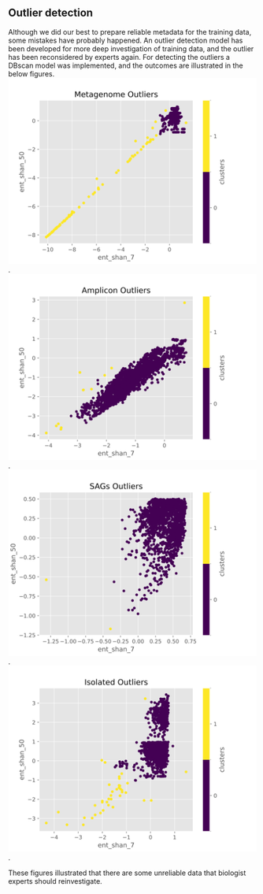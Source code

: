 ## Outlier detection
Although we did our best to prepare reliable metadata for the training data, some mistakes have probably happened.
An outlier detection model has been developed for more deep investigation of training data, and the outlier has been reconsidered by experts again.
For detecting the outliers a DBscan model was implemented, and the outcomes are illustrated in the below figures.
!['Metahenome-Outliers'](../resource/0-images/Metagenome_outlier.svg).
!['Amplicone-Outliers'](../resource/0-images/Amplicon_outlier.svg).
!['SAGs- Outliers'](../resource/0-images/SAGs_outlier.svg).
!['Isolated-Outliers'](../resource/0-images/Isolated_outlier.svg).

These figures illustrated that there are some unreliable data that biologist experts should reinvestigate. 
